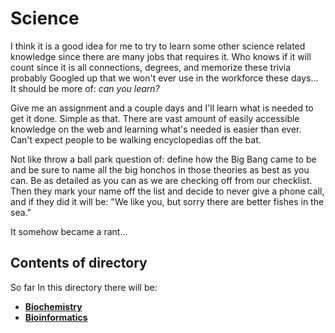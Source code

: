 # Science
I think it is a good idea for me to try to learn some other science related knowledge since there are many jobs that requires it. Who knows if it will count since it is all connections, degrees, and memorize these trivia probably Googled up that we won't ever use in the workforce these days...
It should be more of: *can you learn?*

Give me an assignment and a couple days and I'll learn what is needed to get it done. Simple as that. There are vast amount of easily accessible knowledge on the web and learning what's needed is easier than ever. Can't expect people to be walking encyclopedias off the bat. 

Not like throw a ball park question of: define how the Big Bang came to be and be sure to name all the big honchos in those theories as best as you can. Be as detailed as you can as we are checking off from our checklist. Then they mark your name off the list and decide to never give a phone call, and if they did it will be: "We like you, but sorry there are better fishes in the sea."

It somehow became a rant...

## Contents of directory
So far In this directory there will be:
- [**Biochemistry**](https://github.com/birisora/Science/tree/master/biochemistry)
- [**Bioinformatics**](https://github.com/birisora/Science/tree/master/bioinformatics)
